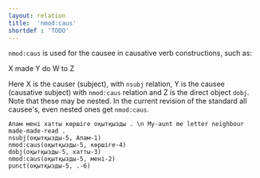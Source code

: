 ```yaml
---
layout: relation
title:  'nmod:caus'
shortdef : 'TODO'
---
```


`nmod:caus` is used for the causee in causative verb constructions, such as:

X made Y do W to Z

Here X is the causer (subject), with `nsubj` relation, Y is the causee (causative 
subject) with `nmod:caus` relation and Z is the direct object `dobj`. Note that 
these may be nested. In the current revision of the standard all causee's, even
nested ones get `nmod:caus`.

~~~ sdparse
Апам мені хатты көршіге оқытқызды . \n My-aunt me letter neighbour made-made-read .
nsubj(оқытқызды-5, Апам-1)
nmod:caus(оқытқызды-5, көршіге-4)
dobj(оқытқызды-5, хатты-3)
nmod:caus(оқытқызды-5, мені-2)
punct(оқытқызды-5, .-6)
~~~
